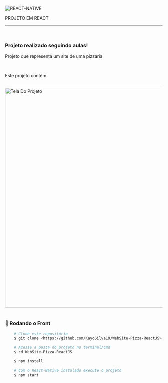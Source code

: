 </br>
<img align="center" alt="REACT-NATIVE" 
        src="https://img.shields.io/badge/React_Native-20232A?style=for-the-badge&logo=react&logoColor=61DAFB">
<p>PROJETO EM REACT</p>
<hr>
</br>
    <h3 aling="center"> Projeto realizado seguindo aulas!</h3>
    <p> Projeto que representa um site de uma pizzaria </p>
    </br>
    <P> Este projeto contém </p>
</br>
    <img id="webSite" src="./src/images/img.png" alt="Tela Do Projeto" width="700" />
</br>
</br>

### 🎲 Rodando o Front 

```bash
    # Clone este repositório  
    $ git clone <https://github.com/KayoSilva19/WebSite-Pizza-ReactJS>

    # Acesse a pasta do projeto no terminal/cmd
    $ cd WebSite-Pizza-ReactJS

    $ npm install
    
    # Com o React-Native instalado execute o projeto
    $ npm start
```
